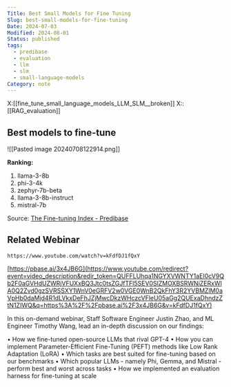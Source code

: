 ```yaml
---
Title: Best Small Models for Fine Tuning
Slug: best-small-models-for-fine-tuning
Date: 2024-07-03
Modified: 2024-08-01
Status: published
tags:
  - predibase
  - evaluation
  - llm
  - slm
  - small-language-models
Category: note
---
```

X:[[fine_tune_small_language_models_LLM_SLM__broken]]
X::[[RAG_evaluation]]

## Best models to fine-tune

![[Pasted image 20240708122914.png]]

**Ranking:**
1. llama-3-8b
2. phi-3-4k
3. zephyr-7b-beta
4. llama-3-8b-instruct
5. mistral-7b

Source: [The Fine-tuning Index - Predibase](https://predibase.com/fine-tuning-index)

## Related Webinar

```vid
https://www.youtube.com/watch?v=kFdfDJ1fQxY
```

[https://pbase.ai/3x4JB6G](https://www.youtube.com/redirect?event=video_description&redir_token=QUFFLUhqa1NGYXVWNTY1aEI0cV9Qb2F0aGVHdUZWRjVFUXxBQ3Jtc0tsZGJfTFl5SEV0SlZMOXBSRWNiZERxWlA0Q2Zvd0gzSVRSSXY1WnV0eGRFV2w0VGE0WnB2QkFhY3R2YVBMZlM0aVpHb0daMjd4R1dLVkxDeFhJZjMwcDkzWHczcVFleU05aGg2QUExaDhndzZtN1ZIWQ&q=https%3A%2F%2Fpbase.ai%2F3x4JB6G&v=kFdfDJ1fQxY)

In this on-demand webinar, Staff Software Engineer Justin Zhao, and ML Engineer Timothy Wang, lead an in-depth discussion on our findings:

• How we fine-tuned open-source LLMs that rival GPT-4
• How you can implement Parameter-Efficient Fine-Tuning (PEFT) methods like Low Rank Adaptation (LoRA)
• Which tasks are best suited for fine-tuning based on our benchmarks
• Which popular LLMs - namely Phi, Gemma, and Mistral - perform best and worst across tasks
• How we implemented an evaluation harness for fine-tuning at scale
